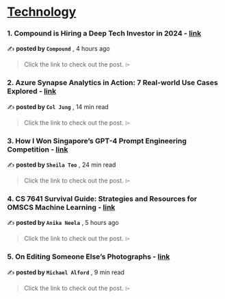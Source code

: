 
<h1><a href=https://medium.com/tag/technology/recommended target="_blank" rel="noopener noreferrer">Technology</a></h1>
<h3>1. Compound is Hiring a Deep Tech Investor in 2024 - <a href=https://medium.com/@compoundvc/compound-is-hiring-a-deep-tech-investor-in-2024-a84c0e3c2be4?source=tag_recommended_feed---------0-84----------technology----------ae39a97d_9482_408d_acee_72aec650ac59------- target="_blank" rel="noopener noreferrer">link</a></h3>

✍️ **posted by `Compound`** <date> , 4 hours ago</date>

<blockquote>Click the link to check out the post. ⌲</blockquote>

<h3>2. Azure Synapse Analytics in Action: 7 Real-world Use Cases Explored - <a href=https://medium.com/generative-ai/azure-synapse-analytics-in-action-7-real-world-use-cases-explored-c73ef231b408?source=tag_recommended_feed---------1-107----------technology----------ae39a97d_9482_408d_acee_72aec650ac59------- target="_blank" rel="noopener noreferrer">link</a></h3>

✍️ **posted by `Col Jung`** <date> , 14 min read</date>

<blockquote>Click the link to check out the post. ⌲</blockquote>

<h3>3. How I Won Singapore’s GPT-4 Prompt Engineering Competition - <a href=https://medium.com/towards-data-science/how-i-won-singapores-gpt-4-prompt-engineering-competition-34c195a93d41?source=tag_recommended_feed---------2-85----------technology----------ae39a97d_9482_408d_acee_72aec650ac59------- target="_blank" rel="noopener noreferrer">link</a></h3>

✍️ **posted by `Sheila Teo`** <date> , 24 min read</date>

<blockquote>Click the link to check out the post. ⌲</blockquote>

<h3>4. CS 7641 Survival Guide: Strategies and Resources for OMSCS Machine Learning - <a href=https://medium.com/@anikaneela/cs-7641-survival-guide-strategies-and-resources-for-omscs-machine-learning-61ad2b335a20?source=tag_recommended_feed---------3-84----------technology----------ae39a97d_9482_408d_acee_72aec650ac59------- target="_blank" rel="noopener noreferrer">link</a></h3>

✍️ **posted by `Anika Neela`** <date> , 5 hours ago</date>

<blockquote>Click the link to check out the post. ⌲</blockquote>

<h3>5. On Editing Someone Else’s Photographs - <a href=https://medium.com/live-view/on-editing-someone-elses-photographs-057e9716a9ae?source=tag_recommended_feed---------4-107----------technology----------ae39a97d_9482_408d_acee_72aec650ac59------- target="_blank" rel="noopener noreferrer">link</a></h3>

✍️ **posted by `Michael Alford`** <date> , 9 min read</date>

<blockquote>Click the link to check out the post. ⌲</blockquote>

